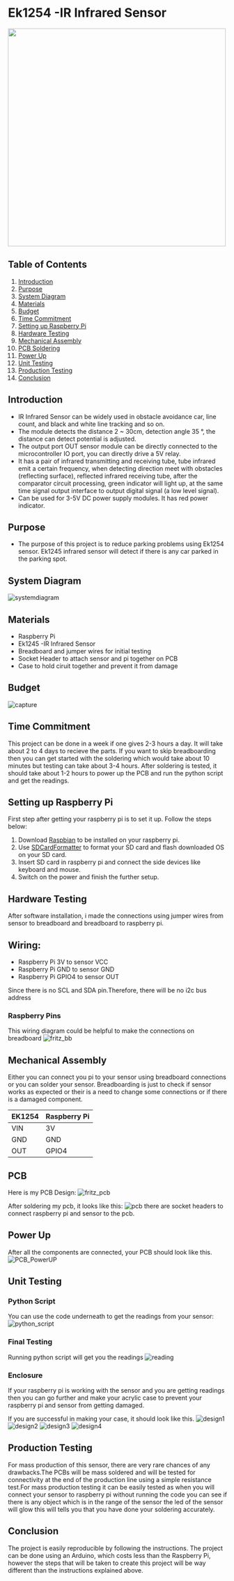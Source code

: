 # Ek1254 -IR Infrared Sensor
 
<img src="https://raw.githubusercontent.com/HarleenSaini19/parkingEaze/master/images/caseImage1.jpg" width="500" height="500">

## Table of Contents
1. [Introduction](#introduction)
2. [Purpose](#purpose)
3. [System Diagram](#system-Diagram)
4. [Materials](#materials)
5. [Budget](#budget)
6. [Time Commitment](#time-Commitment)
7. [Setting up Raspberry Pi](#setting-Up-Raspberry-Pi)
8. [Hardware Testing](#hardware-Testing)
9. [Mechanical Assembly](#mechanical-Assembly)
10. [PCB Soldering](#pcb-Soldering)
11. [Power Up](#power-up)
12. [Unit Testing](#unit-Testing)
13. [Production Testing](#production-Testing)
14. [Conclusion](#conclusion)


## Introduction
- IR Infrared Sensor can be widely used in obstacle avoidance car, line count, and black and white line tracking and so on.
- The module detects the distance 2 ~ 30cm, detection angle 35 °, the distance can detect potential is adjusted.
- The output port OUT sensor module can be directly connected to the microcontroller IO port, you can directly drive a 5V relay.
- It has a pair of infrared transmitting and receiving tube, tube infrared emit a certain frequency, when detecting direction meet with obstacles (reflecting surface), reflected infrared receiving tube, after the comparator circuit processing, green indicator will light up, at the same time signal output interface to output digital signal (a low level signal).
- Can be used for 3-5V DC power supply modules. It has red power indicator.

## Purpose
- The purpose of this project is to reduce parking problems using Ek1254 sensor. Ek1245 infrared sensor will detect if there is any car parked in the parking spot.


## System Diagram 

![systemdiagram](https://raw.githubusercontent.com/HarleenSaini19/parkingEaze/master/images/systemDiagram.PNG)

## Materials
- Raspberry Pi
- Ek1245 -IR Infrared Sensor
- Breadboard and jumper wires for initial testing
- Socket Header to attach sensor and pi together on PCB
- Case to hold ciruit together and prevent it from damage

## Budget
![capture](https://github.com/HarleenSaini19/parkingEaze/blob/master/images/Bugdet_Capture.PNG)

## Time Commitment
This project can be done in a week if one gives 2-3 hours a day. It will take about 2 to 4 days to recieve the parts. If you want to skip breadboarding then you can get started with the soldering which would take about 10 minutes but testing can take about 3-4 hours. After soldering is tested, it should take about 1-2 hours to power up the PCB and run the python script and get the readings.

## Setting up Raspberry Pi
First step after getting your raspberry pi is to set it up. Follow the steps below:
1. Download [Raspbian](https://www.raspberrypi.org/downloads/) to be installed on your raspberry pi.
2. Use [SDCardFormatter](https://www.sdcard.org/downloads/formatter_4/) to format your SD card and flash downloaded OS on your SD card.
3. Insert SD card in raspberry pi and connect the side devices like keyboard and mouse.
4. Switch on the power and finish the further setup.

## Hardware Testing

After software installation, i made the connections using jumper wires from sensor to breadboard and breadboard to raspberry pi.

Wiring:
---
- Raspberry Pi 3V  to sensor VCC
- Raspberry Pi GND to sensor GND
- Raspberry Pi GPIO4 to sensor OUT

Since there is no SCL and SDA pin.Therefore, there will be no i2c bus address


### Raspberry Pins
This wiring diagram could be helpful to make the connections on breadboard
![fritz_bb](https://raw.githubusercontent.com/HarleenSaini19/parkingEaze/master/images/HarleenSaini_parkingEazeV1_bb.png)


## Mechanical Assembly
Either you can connect you pi to your sensor using breadboard connections or you can solder your sensor.
Breadboarding is just to check if sensor works as expected or their is a need to change some connections or if there is a damaged component.

| EK1254| Raspberry Pi |
| ----- | ----- |
|  VIN  |  3V   |
|  GND  |  GND 	|
|  OUT 	|  GPIO4|




## PCB
Here is my PCB Design:
![fritz_pcb](https://raw.githubusercontent.com/HarleenSaini19/parkingEaze/master/images/HarleenSaini_parkingEazeV1_pcb.png)

After soldering my pcb, it looks like this:
![pcb](https://raw.githubusercontent.com/HarleenSaini19/parkingEaze/master/images/pcb_frontSide.jpg)
there are socket headers to connect raspberry pi and sensor to the pcb.

## Power Up
After all the components are connected, your PCB should look like this.
![PCB_PowerUP](https://raw.githubusercontent.com/HarleenSaini19/parkingEaze/master/images/PCB_PowerUP.jpg) 

## Unit Testing

### Python Script
You can use the code underneath to get the readings from your sensor:
![python_script](https://raw.githubusercontent.com/HarleenSaini19/parkingEaze/master/images/python_script_capture.PNG)

### Final Testing
Running python script will get you the readings
![reading](https://raw.githubusercontent.com/HarleenSaini19/parkingEaze/master/images/Code_output.png)

### Enclosure
If your raspberry pi is working with the sensor and you are getting  readings then you can go further and make your acrylic case to prevent your raspberry pi and sensor from getting damaged.


If you are successful in making your case, it should look like this.
![design1](https://raw.githubusercontent.com/HarleenSaini19/parkingEaze/master/images/caseImage1.jpg)
![design2](https://raw.githubusercontent.com/HarleenSaini19/parkingEaze/master/images/caseImage2.jpg)
![design3](https://raw.githubusercontent.com/HarleenSaini19/parkingEaze/master/images/caseImage3.jpg)
![design4](https://raw.githubusercontent.com/HarleenSaini19/parkingEaze/master/images/caseImage4.jpg)



## Production Testing
For mass production of this sensor, there are very rare chances of any drawbacks.The PCBs will be mass soldered and will be tested for connectivity at the end of the production line using a simple resistance test.For mass production testing it can be easily tested as when you will connect your sensor to raspberry pi without running the code you can see if there is any object which is in the range of the sensor the led of the sensor will glow this will tells you that you have done your soldering accurately.

## Conclusion
The project is easily reproducible by following the instructions. The project can be done using an Arduino, which costs less than the Raspberry Pi, however the steps that will be taken to create this project will be way different than the instructions explained above.


